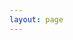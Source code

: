 ```yaml
---
layout: page
---
```


<script setup>
import ProjectView from './views/ProjectView.vue'
</script>

<ProjectView/>
